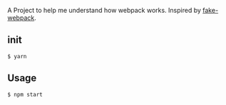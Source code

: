 A Project to help me understand how webpack works. Inspired by [fake-webpack](https://github.com/youngwind/fake-webpack).

## init

```
$ yarn
```

## Usage

```
$ npm start
```
